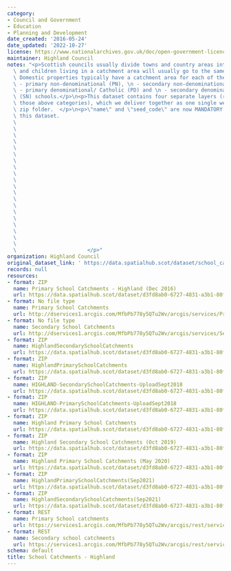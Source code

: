 ```yaml
---
category:
- Council and Government
- Education
- Planning and Development
date_created: '2016-05-24'
date_updated: '2022-10-27'
license: https://www.nationalarchives.gov.uk/doc/open-government-licence/version/3/
maintainer: Highland Council
notes: "<p>Scottish councils usually divide towns and country areas into catchments\
  \ and children living in a catchment area will usually go to the same local school.\
  \ Domestic properties typically have a catchment area for each of their local:\n\
  \ - primary non-denominational (PN), \n - secondary non-denominational (SN), \n\
  \ - primary denominational/ Catholic (PD) and \n - secondary denominational/ Catholic\
  \ (SN) schools.</p>\n<p>This dataset contains four separate layers (representing\
  \ those above categories), which we deliver together as one single web service or\
  \ zip folder.  </p>\n<p>\"name\" and \"seed_code\" are now MANDATORY fields for\
  \ this dataset.                                                                \
  \                                                                              \
  \                                                                              \
  \                                                                              \
  \                                                                              \
  \                                                                              \
  \                                                                              \
  \                                                                              \
  \                                                                              \
  \                                                                              \
  \                                                                              \
  \                                                                              \
  \                                                                              \
  \                                                                              \
  \                                                                              \
  \                                                                              \
  \                                                                              \
  \                                                                              \
  \                                                                              \
  \                                                                              \
  \                                                                              \
  \                       </p>"
organization: Highland Council
original_dataset_link: ' https://data.spatialhub.scot/dataset/school_catchments-hi'
records: null
resources:
- format: ZIP
  name: Primary School Catchments - Highland (Dec 2016)
  url: https://data.spatialhub.scot/dataset/d3fd8ab0-6727-4831-a3b1-80fd6c4024b5/resource/3d17e6a9-697c-4efe-af04-ac143ceeb6b9/download/primaryschoolcatchments-highland-dec2016.zip
- format: No file type
  name: Primary School Catchments
  url: http://dservices1.arcgis.com/MfbPb778y5QTu2Wv/arcgis/services/PrimarySchoolCatchments/WFSServer?service=wfs&request=getcapabilities
- format: No file type
  name: Secondary School Catchments
  url: http://dservices1.arcgis.com/MfbPb778y5QTu2Wv/arcgis/services/SecondarySchoolCatchments/WFSServer?service=wfs&request=getcapabilities
- format: ZIP
  name: HighlandSecondarySchoolCatchments
  url: https://data.spatialhub.scot/dataset/d3fd8ab0-6727-4831-a3b1-80fd6c4024b5/resource/2d82e7d1-4b7b-424f-a829-74a1622351c2/download/highlandsecondaryschoolcatchments.zip
- format: ZIP
  name: HighlandPrimarySchoolCatchments
  url: https://data.spatialhub.scot/dataset/d3fd8ab0-6727-4831-a3b1-80fd6c4024b5/resource/79ce1aa8-557d-4803-a36f-5a015bcff114/download/highlandprimaryschoolcatchments.zip
- format: ZIP
  name: HIGHLAND-SecondarySchoolCatchments-UploadSept2018
  url: https://data.spatialhub.scot/dataset/d3fd8ab0-6727-4831-a3b1-80fd6c4024b5/resource/dc846a0c-d2ac-4afb-a84f-a52d33229c6d/download/highland-secondaryschoolcatchments-uploadsept2018.zip
- format: ZIP
  name: HIGHLAND-PrimarySchoolCatchments-UploadSept2018
  url: https://data.spatialhub.scot/dataset/d3fd8ab0-6727-4831-a3b1-80fd6c4024b5/resource/c451b638-1e60-4f25-9959-a352d3808c06/download/highland-primaryschoolcatchments-uploadsept2018.zip
- format: ZIP
  name: Highland Primary School Catchments
  url: https://data.spatialhub.scot/dataset/d3fd8ab0-6727-4831-a3b1-80fd6c4024b5/resource/d2b190e0-aaca-4b6c-961b-e79a56f30a31/download/highland_primary_school_catchments.zip
- format: ZIP
  name: Highland Secondary School Catchments (Oct 2019)
  url: https://data.spatialhub.scot/dataset/d3fd8ab0-6727-4831-a3b1-80fd6c4024b5/resource/b57191eb-136e-4db8-91a4-7d633407a9f3/download/highland_secondary_school_catchments.zip
- format: ZIP
  name: Highland Primary School Catchments (May 2020)
  url: https://data.spatialhub.scot/dataset/d3fd8ab0-6727-4831-a3b1-80fd6c4024b5/resource/178c41b4-e1c5-4d52-bf4d-056be5107383/download/primaryschoolcatchments20200518.zip
- format: ZIP
  name: HighlandPrimarySchoolCatchments(Sep2021)
  url: https://data.spatialhub.scot/dataset/d3fd8ab0-6727-4831-a3b1-80fd6c4024b5/resource/b27ff7ab-e301-43b0-b368-f68fa189feaf/download/highlandprimaryschoolcatchmentssep2021.zip
- format: ZIP
  name: HighlandSecondarySchoolCatchments(Sep2021)
  url: https://data.spatialhub.scot/dataset/d3fd8ab0-6727-4831-a3b1-80fd6c4024b5/resource/7b0d50da-782b-46b9-b833-40b5757a9106/download/highlandsecondaryschoolcatchmentssep2021.zip
- format: REST
  name: Primary School catchments
  url: https://services1.arcgis.com/MfbPb778y5QTu2Wv/arcgis/rest/services/PrimarySchoolCatchments/FeatureServer/0/query?outFields=*&where=1%3D1
- format: REST
  name: Secondary school catchments
  url: https://services1.arcgis.com/MfbPb778y5QTu2Wv/arcgis/rest/services/SecondarySchoolCatchments/FeatureServer/0/query?outFields=*&where=1%3D1
schema: default
title: School Catchments - Highland
---
```

